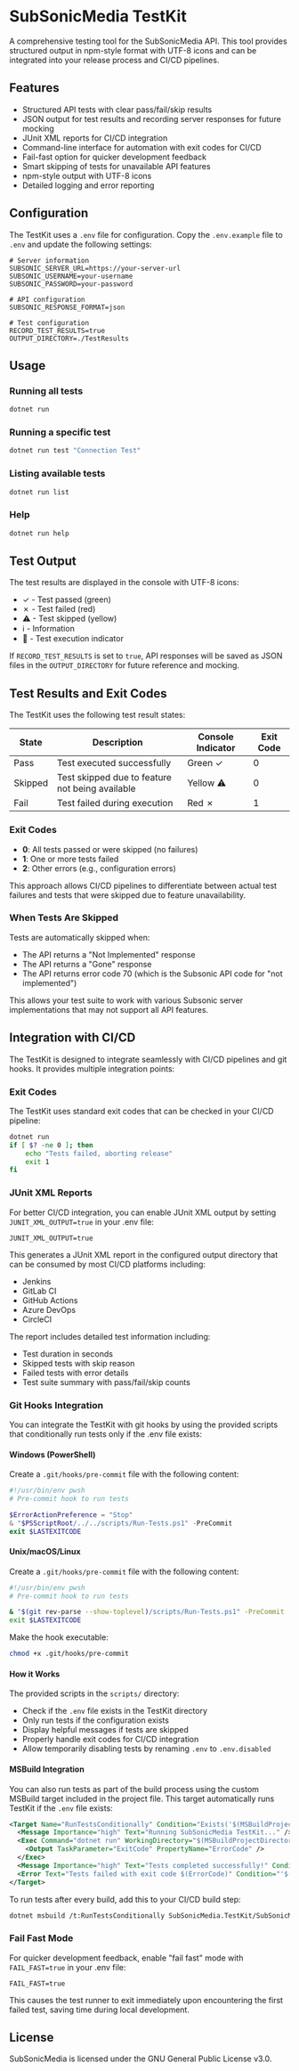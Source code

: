 # SubSonicMedia TestKit

A comprehensive testing tool for the SubSonicMedia API. This tool provides structured output in npm-style format with UTF-8 icons and can be integrated into your release process and CI/CD pipelines.

## Features

- Structured API tests with clear pass/fail/skip results
- JSON output for test results and recording server responses for future mocking
- JUnit XML reports for CI/CD integration
- Command-line interface for automation with exit codes for CI/CD
- Fail-fast option for quicker development feedback
- Smart skipping of tests for unavailable API features
- npm-style output with UTF-8 icons
- Detailed logging and error reporting

## Configuration

The TestKit uses a `.env` file for configuration. Copy the `.env.example` file to `.env` and update the following settings:

```
# Server information
SUBSONIC_SERVER_URL=https://your-server-url
SUBSONIC_USERNAME=your-username
SUBSONIC_PASSWORD=your-password

# API configuration
SUBSONIC_RESPONSE_FORMAT=json

# Test configuration
RECORD_TEST_RESULTS=true
OUTPUT_DIRECTORY=./TestResults
```

## Usage

### Running all tests

```bash
dotnet run
```

### Running a specific test

```bash
dotnet run test "Connection Test"
```

### Listing available tests

```bash
dotnet run list
```

### Help

```bash
dotnet run help
```

## Test Output

The test results are displayed in the console with UTF-8 icons:

- ✓ - Test passed (green)
- ✗ - Test failed (red)
- ⚠ - Test skipped (yellow)
- ℹ - Information
- 🧪 - Test execution indicator

If `RECORD_TEST_RESULTS` is set to `true`, API responses will be saved as JSON files in the `OUTPUT_DIRECTORY` for future reference and mocking.

## Test Results and Exit Codes

The TestKit uses the following test result states:

| State   | Description                                         | Console Indicator | Exit Code |
|---------|-----------------------------------------------------|-------------------|-----------|
| Pass    | Test executed successfully                          | Green ✓           | 0         |
| Skipped | Test skipped due to feature not being available     | Yellow ⚠          | 0         |
| Fail    | Test failed during execution                        | Red ✗             | 1         |

### Exit Codes

- **0**: All tests passed or were skipped (no failures)
- **1**: One or more tests failed
- **2**: Other errors (e.g., configuration errors)

This approach allows CI/CD pipelines to differentiate between actual test failures and tests that were skipped due to feature unavailability.

### When Tests Are Skipped

Tests are automatically skipped when:
- The API returns a "Not Implemented" response
- The API returns a "Gone" response
- The API returns error code 70 (which is the Subsonic API code for "not implemented")

This allows your test suite to work with various Subsonic server implementations that may not support all API features.

## Integration with CI/CD

The TestKit is designed to integrate seamlessly with CI/CD pipelines and git hooks. It provides multiple integration points:

### Exit Codes

The TestKit uses standard exit codes that can be checked in your CI/CD pipeline:

```bash
dotnet run
if [ $? -ne 0 ]; then
    echo "Tests failed, aborting release"
    exit 1
fi
```

### JUnit XML Reports

For better CI/CD integration, you can enable JUnit XML output by setting `JUNIT_XML_OUTPUT=true` in your .env file:

```
JUNIT_XML_OUTPUT=true
```

This generates a JUnit XML report in the configured output directory that can be consumed by most CI/CD platforms including:
- Jenkins
- GitLab CI
- GitHub Actions
- Azure DevOps
- CircleCI

The report includes detailed test information including:
- Test duration in seconds
- Skipped tests with skip reason
- Failed tests with error details
- Test suite summary with pass/fail/skip counts

### Git Hooks Integration

You can integrate the TestKit with git hooks by using the provided scripts that conditionally run tests only if the .env file exists:

#### Windows (PowerShell)

Create a `.git/hooks/pre-commit` file with the following content:

```powershell
#!/usr/bin/env pwsh
# Pre-commit hook to run tests

$ErrorActionPreference = "Stop"
& "$PSScriptRoot/../../scripts/Run-Tests.ps1" -PreCommit
exit $LASTEXITCODE
```

#### Unix/macOS/Linux

Create a `.git/hooks/pre-commit` file with the following content:

```bash
#!/usr/bin/env pwsh
# Pre-commit hook to run tests

& "$(git rev-parse --show-toplevel)/scripts/Run-Tests.ps1" -PreCommit
exit $LASTEXITCODE
```

Make the hook executable:

```bash
chmod +x .git/hooks/pre-commit
```

#### How it Works

The provided scripts in the `scripts/` directory:
- Check if the `.env` file exists in the TestKit directory
- Only run tests if the configuration exists
- Display helpful messages if tests are skipped
- Properly handle exit codes for CI/CD integration
- Allow temporarily disabling tests by renaming `.env` to `.env.disabled`

#### MSBuild Integration

You can also run tests as part of the build process using the custom MSBuild target included in the project file. This target automatically runs TestKit if the `.env` file exists:

```xml
<Target Name="RunTestsConditionally" Condition="Exists('$(MSBuildProjectDirectory)/.env')">
  <Message Importance="high" Text="Running SubSonicMedia TestKit..." />
  <Exec Command="dotnet run" WorkingDirectory="$(MSBuildProjectDirectory)" IgnoreExitCode="true">
    <Output TaskParameter="ExitCode" PropertyName="ErrorCode" />
  </Exec>
  <Message Importance="high" Text="Tests completed successfully!" Condition="'$(ErrorCode)' == '0'" />
  <Error Text="Tests failed with exit code $(ErrorCode)" Condition="'$(ErrorCode)' != '0'" />
</Target>
```

To run tests after every build, add this to your CI/CD build step:

```bash
dotnet msbuild /t:RunTestsConditionally SubSonicMedia.TestKit/SubSonicMedia.TestKit.csproj
```

### Fail Fast Mode

For quicker development feedback, enable "fail fast" mode with `FAIL_FAST=true` in your .env file:

```
FAIL_FAST=true
```

This causes the test runner to exit immediately upon encountering the first failed test, saving time during local development.

## License

SubSonicMedia is licensed under the GNU General Public License v3.0.
